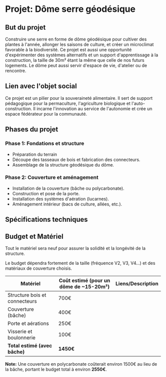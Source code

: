 # Projet: Dôme serre géodésique

## But du projet

Construire une serre en forme de dôme géodésique pour cultiver des plantes à l'année, allonger les saisons de culture, et créer un microclimat favorable à la biodiversité. Ce projet est aussi une opportunité d'expérimenter des systèmes alternatifs et un support d'apprentissage à la construction, la taille de 30m² étant la même que celle de nos futurs logements. Le dôme peut aussi servir d'espace de vie, d'atelier ou de rencontre.

## Lien avec l'objet social

Ce projet est un pilier pour la souveraineté alimentaire. Il sert de support pédagogique pour la permaculture, l'agriculture biologique et l'auto-construction. Il incarne l'innovation au service de l'autonomie et crée un espace fédérateur pour la communauté.

## Phases du projet

### Phase 1: Fondations et structure

-   Préparation du terrain
-   Découpe des tasseaux de bois et fabrication des connecteurs.
-   Assemblage de la structure géodésique du dôme.

### Phase 2: Couverture et aménagement

-   Installation de la couverture (bâche ou polycarbonate).
-   Construction et pose de la porte.
-   Installation des systèmes d'aération (lucarnes).
-   Aménagement intérieur (bacs de culture, allées, etc.).

## Spécifications techniques

## Budget et Matériel

Tout le matériel sera neuf pour assurer la solidité et la longévité de la structure.

Le budget dépendra fortement de la taille (fréquence V2, V3, V4...) et des matériaux de couverture choisis.

| Matériel                      | Coût estimé (pour un dôme de ~15-20m²) | Liens/Description |
| ----------------------------- | -------------------------------------- | ----------------- |
| Structure bois et connecteurs | 700€                                   |                   |
| Couverture (bâche)            | 400€                                   |                   |
| Porte et aérations            | 250€                                   |                   |
| Visserie et boulonnerie       | 100€                                   |                   |
| **Total estimé (avec bâche)** | **1450€**                              |                   |

**Note:** Une couverture en polycarbonate coûterait environ 1500€ au lieu de la bâche, portant le budget total à environ **2550€**.
